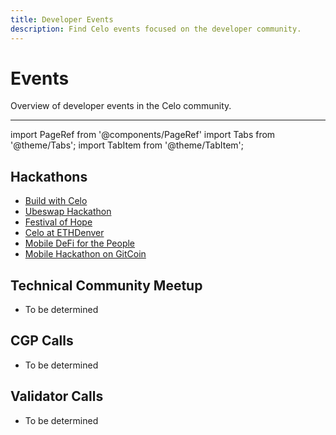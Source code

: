 ```yaml
---
title: Developer Events
description: Find Celo events focused on the developer community.
---
```


# Events

Overview of developer events in the Celo community.

---

import PageRef from '@components/PageRef'
import Tabs from '@theme/Tabs';
import TabItem from '@theme/TabItem';

## Hackathons

- [Build with Celo](https://build-with-celo.hackerearth.com/)
- [Ubeswap Hackathon](https://gitcoin.co/hackathon/ubeswap/onboard)
- [Festival of Hope](https://hope.hackerearth.com/)
- [Celo at ETHDenver](https://www.ethdenver.com)
- [Mobile DeFi for the People ](https://mobiledefi.devpost.com/)
- [Mobile Hackathon on GitCoin](https://gitcoin.co/hackathon/mobile-celo)

## Technical Community Meetup

- To be determined

## CGP Calls

- To be determined

## Validator Calls

- To be determined
